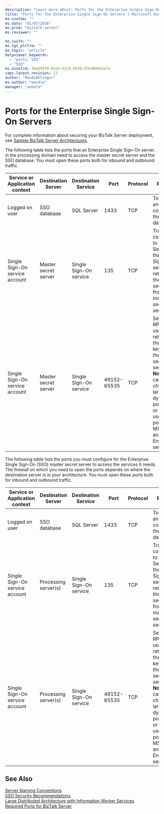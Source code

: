 ```yaml
---
description: "Learn more about: Ports for the Enterprise Single Sign-On Servers"
title: "Ports for the Enterprise Single Sign-On Servers | Microsoft Docs"
ms.custom: ""
ms.date: "01/07/2016"
ms.prod: "biztalk-server"
ms.reviewer: ""

ms.suite: ""
ms.tgt_pltfrm: ""
ms.topic: "article"
helpviewer_keywords: 
  - "ports, SSO"
  - "SSO"
ms.assetid: 30eb99f9-02cb-43c9-b038-d7bd898e3a7a
caps.latest.revision: 12
author: "MandiOhlinger"
ms.author: "mandia"
manager: "anneta"
---
```

# Ports for the Enterprise Single Sign-On Servers
For complete information about securing your BizTalk Server deployment, see [Sample BizTalk Server Architectures](../core/sample-biztalk-server-architectures.md).  
  
 The following table lists the ports that an Enterprise Single Sign-On server in the processing domain need to access the master secret server and the SSO database. You must open these ports both for inbound and outbound traffic.  
  
|Service or Application context|Destination Server|Destination Service|Port|Protocol|Reason|  
|------------------------------------|------------------------|-------------------------|----------|--------------|------------|  
|Logged on user|SSO database|SQL Server|1433|TCP|To create and connect to the SSO database.|  
|Single Sign-On service account|Master secret server|Single Sign-On service|135|TCP|Transacted connection to SQL Server for the Single Sign-On service to retrieve the master secret key from the master secret server|  
|Single Sign-On service account|Master secret server|Single Sign-On service|49152-65535|TCP|Secondary RPC ports used to retrieve the secret key from the master secret server. **Note:**  You can change to larger dynamic port range or better use fixed port for MSDTC and EntSSO services.|  
  
 The following table lists the ports you must configure for the Enterprise Single Sign-On (SSO) master secret server to access the services it needs. The firewall on which you need to open the ports depends on where the destination server is in your architecture. You must open these ports both for inbound and outbound traffic.  
  
|Service or Application context|Destination Server|Destination Service|Port|Protocol|Reason|  
|------------------------------------|------------------------|-------------------------|----------|--------------|------------|  
|Logged on user|SSO database|SQL Server|1433|TCP|To create and connect to the SSO database.|  
|Single Sign-On service account|Processing server(s)|Single Sign-On service|135|TCP|Transacted connection to SQL Server for the Single Sign-On service to retrieve the master secret key from the master secret server|  
|Single Sign-On service account|Processing server(s)|Single Sign-On service|49152-65535|TCP|Secondary RPC ports used to retrieve the secret key from the master secret server. **Note:**  You can change to larger dynamic port range or better use fixed port for MSDTC and EntSSO services.|  
  
## See Also  
 [Server Naming Conventions](../core/server-naming-conventions.md)   
 [SSO Security Recommendations](../core/sso-security-recommendations.md)   
 [Large Distributed Architecture with Information Worker Services](../core/large-distributed-architecture-with-information-worker-services.md)   
 [Required Ports for BizTalk Server](../core/required-ports-for-biztalk-server.md)
